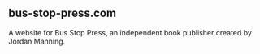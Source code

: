 ## bus-stop-press.com

A website for Bus Stop Press, an independent book publisher created by Jordan Manning.

